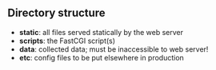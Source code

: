 ## Directory structure

- **static**: all files served statically by the web server
- **scripts**: the FastCGI script(s)
- **data**: collected data; must be inaccessible to web server!
- **etc**: config files to be put elsewhere in production
